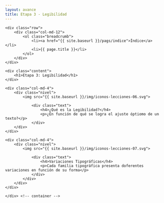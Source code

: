 ```yaml
---
layout: avance
title: Etapa 3 - Legibilidad
---
```


<div class='seccion dos first' style="height: 100vh;">
	<div class="container">

	<div class="row">
		<div class="col-md-12">
			<ol class="breadcrumb">
				<li><a href="{{ site.baseurl }}/pags/indice">Índice</a></li>
				<li>{{ page.title }}</li>
			</ol>
		</div>
	</div>

	<div class="content">
		<h1>Etapa 3: Legibilidad</h1>
	</div>

	<div class="col-md-4">
		<div class="nivel">
			<img src="{{ site.baseurl }}/img/iconos-lecciones-06.svg">

				<div class="text">
					<h4>¿Qué es la Legibilidad?</h4>
					<p>¿En función de qué se logra el ajuste óptiomo de un texto?</p>
				</div>
		</div>
	</div>

	<div class="col-md-4">
		<div class="nivel">
			<img src="{{ site.baseurl }}/img/iconos-lecciones-07.svg">

				<div class="text">
					<h4>Variaciones Tipográficas</h4>
					<p>Cada familia tipográfica presenta doferentes variaciones en función de su forma</p>
				</div>
			</div>
		</div>
	</div>

	</div> <!-- container -->
</div> <!-- sección -->
